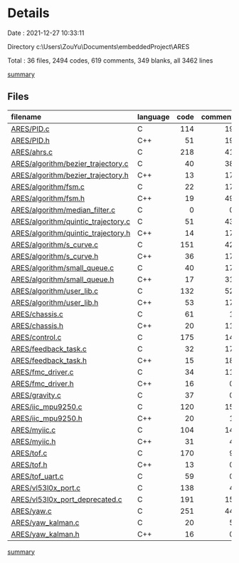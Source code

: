 # Details

Date : 2021-12-27 10:33:11

Directory c:\Users\ZouYu\Documents\embeddedProject\ARES

Total : 36 files,  2494 codes, 619 comments, 349 blanks, all 3462 lines

[summary](results.md)

## Files
| filename | language | code | comment | blank | total |
| :--- | :--- | ---: | ---: | ---: | ---: |
| [ARES/PID.c](/ARES/PID.c) | C | 114 | 19 | 16 | 149 |
| [ARES/PID.h](/ARES/PID.h) | C++ | 51 | 19 | 7 | 77 |
| [ARES/ahrs.c](/ARES/ahrs.c) | C | 218 | 41 | 16 | 275 |
| [ARES/algorithm/bezier_trajectory.c](/ARES/algorithm/bezier_trajectory.c) | C | 40 | 38 | 4 | 82 |
| [ARES/algorithm/bezier_trajectory.h](/ARES/algorithm/bezier_trajectory.h) | C++ | 13 | 17 | 3 | 33 |
| [ARES/algorithm/fsm.c](/ARES/algorithm/fsm.c) | C | 22 | 17 | 2 | 41 |
| [ARES/algorithm/fsm.h](/ARES/algorithm/fsm.h) | C++ | 19 | 49 | 6 | 74 |
| [ARES/algorithm/median_filter.c](/ARES/algorithm/median_filter.c) | C | 0 | 0 | 1 | 1 |
| [ARES/algorithm/quintic_trajectory.c](/ARES/algorithm/quintic_trajectory.c) | C | 51 | 43 | 5 | 99 |
| [ARES/algorithm/quintic_trajectory.h](/ARES/algorithm/quintic_trajectory.h) | C++ | 14 | 17 | 5 | 36 |
| [ARES/algorithm/s_curve.c](/ARES/algorithm/s_curve.c) | C | 151 | 42 | 28 | 221 |
| [ARES/algorithm/s_curve.h](/ARES/algorithm/s_curve.h) | C++ | 36 | 17 | 3 | 56 |
| [ARES/algorithm/small_queue.c](/ARES/algorithm/small_queue.c) | C | 40 | 17 | 8 | 65 |
| [ARES/algorithm/small_queue.h](/ARES/algorithm/small_queue.h) | C++ | 17 | 31 | 5 | 53 |
| [ARES/algorithm/user_lib.c](/ARES/algorithm/user_lib.c) | C | 132 | 52 | 21 | 205 |
| [ARES/algorithm/user_lib.h](/ARES/algorithm/user_lib.h) | C++ | 53 | 17 | 12 | 82 |
| [ARES/chassis.c](/ARES/chassis.c) | C | 61 | 1 | 8 | 70 |
| [ARES/chassis.h](/ARES/chassis.h) | C++ | 20 | 11 | 6 | 37 |
| [ARES/control.c](/ARES/control.c) | C | 175 | 14 | 11 | 200 |
| [ARES/feedback_task.c](/ARES/feedback_task.c) | C | 32 | 17 | 4 | 53 |
| [ARES/feedback_task.h](/ARES/feedback_task.h) | C++ | 15 | 18 | 4 | 37 |
| [ARES/fmc_driver.c](/ARES/fmc_driver.c) | C | 34 | 11 | 12 | 57 |
| [ARES/fmc_driver.h](/ARES/fmc_driver.h) | C++ | 16 | 0 | 4 | 20 |
| [ARES/gravity.c](/ARES/gravity.c) | C | 37 | 0 | 7 | 44 |
| [ARES/iic_mpu9250.c](/ARES/iic_mpu9250.c) | C | 120 | 15 | 21 | 156 |
| [ARES/iic_mpu9250.h](/ARES/iic_mpu9250.h) | C++ | 20 | 1 | 3 | 24 |
| [ARES/myiic.c](/ARES/myiic.c) | C | 104 | 14 | 9 | 127 |
| [ARES/myiic.h](/ARES/myiic.h) | C++ | 31 | 4 | 3 | 38 |
| [ARES/tof.c](/ARES/tof.c) | C | 170 | 9 | 13 | 192 |
| [ARES/tof.h](/ARES/tof.h) | C++ | 13 | 0 | 7 | 20 |
| [ARES/tof_uart.c](/ARES/tof_uart.c) | C | 59 | 0 | 8 | 67 |
| [ARES/vl53l0x_port.c](/ARES/vl53l0x_port.c) | C | 138 | 4 | 23 | 165 |
| [ARES/vl53l0x_port_deprecated.c](/ARES/vl53l0x_port_deprecated.c) | C | 191 | 15 | 35 | 241 |
| [ARES/yaw.c](/ARES/yaw.c) | C | 251 | 44 | 20 | 315 |
| [ARES/yaw_kalman.c](/ARES/yaw_kalman.c) | C | 20 | 5 | 5 | 30 |
| [ARES/yaw_kalman.h](/ARES/yaw_kalman.h) | C++ | 16 | 0 | 4 | 20 |

[summary](results.md)